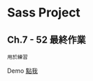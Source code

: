 # Sass Project
## Ch.7 - 52 最終作業
```
用於練習
```
Demo <a href="https://rexhung0302.github.io/Hexschool-project/SassProject-12-77/html/index.html">點我</a>

